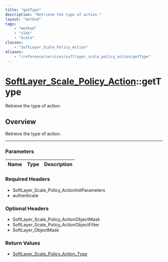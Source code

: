 ```yaml
---
title: "getType"
description: "Retrieve the type of action."
layout: "method"
tags:
    - "method"
    - "sldn"
    - "Scale"
classes:
    - "SoftLayer_Scale_Policy_Action"
aliases:
    - "/reference/services/softlayer_scale_policy_action/getType"
---
```

# [SoftLayer_Scale_Policy_Action](/reference/services/SoftLayer_Scale_Policy_Action)::getType


Retrieve the type of action.


## Overview 
Retrieve the type of action.

-----

### Parameters 
|Name | Type | Description |
| --- | --- | --- |


### Required Headers
* SoftLayer_Scale_Policy_ActionInitParameters
* authenticate


### Optional Headers
* SoftLayer_Scale_Policy_ActionObjectMask
* SoftLayer_Scale_Policy_ActionObjectFilter
* SoftLayer_ObjectMask

### Return Values
* <a href='/reference/datatypes/SoftLayer_Scale_Policy_Action_Type'>SoftLayer_Scale_Policy_Action_Type </a>




